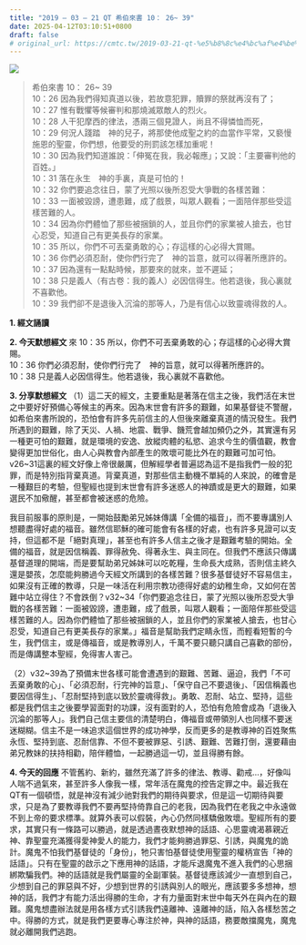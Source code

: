 ```yaml
---
title: "2019 – 03 – 21 QT 希伯來書 10： 26~ 39"
date: 2025-04-12T03:10:51+0800
draft: false
# original_url: https://cmtc.tw/2019-03-21-qt-%e5%b8%8c%e4%bc%af%e4%be%86%e6%9b%b8-10%ef%bc%9a-26-39
---
```


![](/images/qt.jpg)
> 希伯來書 10： 26~ 39  
> 10：26 因為我們得知真道以後，若故意犯罪，贖罪的祭就再沒有了；  
> 10：27 惟有戰懼等候審判和那燒滅眾敵人的烈火。  
> 10：28 人干犯摩西的律法，憑兩三個見證人，尚且不得憐恤而死，  
> 10：29 何況人踐踏　神的兒子，將那使他成聖之約的血當作平常，又褻慢施恩的聖靈，你們想，他要受的刑罰該怎樣加重呢！  
> 10：30 因為我們知道誰說：「伸冤在我，我必報應」；又說：「主要審判他的百姓。」  
> 10：31 落在永生　神的手裏，真是可怕的！  
> 10：32 你們要追念往日，蒙了光照以後所忍受大爭戰的各樣苦難：  
> 10：33 一面被毀謗，遭患難，成了戲景，叫眾人觀看；一面陪伴那些受這樣苦難的人。  
> 10：34 因為你們體恤了那些被捆鎖的人，並且你們的家業被人搶去，也甘心忍受，知道自己有更美長存的家業。  
> 10：35 所以，你們不可丟棄勇敢的心；存這樣的心必得大賞賜。  
> 10：36 你們必須忍耐，使你們行完了　神的旨意，就可以得著所應許的。  
> 10：37 因為還有一點點時候，那要來的就來，並不遲延；  
> 10：38 只是義人（有古卷：我的義人）必因信得生。他若退後，我心裏就不喜歡他。  
> 10：39 我們卻不是退後入沉淪的那等人，乃是有信心以致靈魂得救的人。

**1. 經文誦讀**

**2.  今天默想經文**
來 10：35 所以，你們不可丟棄勇敢的心；存這樣的心必得大賞賜。  
10：36 你們必須忍耐，使你們行完了　神的旨意，就可以得著所應許的。  
10：38 只是義人必因信得生。他若退後，我心裏就不喜歡他。

**3. 分享默想經文**
（1）這二天的經文，主要重點是著落在信主之後，我們活在末世之中要好好預備心等候主的再來。因為末世會有許多的艱難，如果基督徒不警醒，如希伯來書所說的，恐怕會有許多先前信主的人但後來離棄真道的情況發生。我們所遇到的艱難，除了天災、人禍、地震、戰爭、饑荒會越加頻仍之外，其實還有另一種更可怕的艱難，就是環境的安逸、放縱肉體的私慾、追求今生的價值觀，教會變得更加世俗化，由人心與教會內部產生的敗壞可能比外在的艱難可加可怕。v26\~31這裏的經文好像上帝很嚴厲，但解經學者普遍認為這不是指我們一般的犯罪，而是特別指背棄真道。背棄真道，對那些信主動機不單純的人來說，的確會是一種艱巨的考驗，但聖經也提到末世會有許多迷惑人的神蹟或是更大的艱難，如果選民不加儆醒，甚至都會被迷惑的危險。

我目前服事的原則是，一開始鼓勵弟兄姊妹傳講「全備的福音」，而不要專講別人想聽盡得好處的福音。雖然信耶穌的確可能會有各樣的好處，也有許多見證可以支持，但這都不是「絕對真理」，甚至也有許多人信主之後才是艱難考驗的開始。全備的福音，就是因信稱義、罪得赦免、得著永生、與主同在。但我們不應該只傳講基督道理的開端，而是要幫助弟兄姊妹可以吃乾糧，生命長大成熟，否則信主終久還是嬰孩，怎麼能夠勝過今天經文所講到的各樣苦難？很多基督徒好不容易信主，如果沒有正確的教導，只是一味活在利用宗教功德得好處的幼稚生命，又如何在苦難中站立得住？不會跌倒？v32\~34「你們要追念往日，蒙了光照以後所忍受大爭戰的各樣苦難：一面被毀謗，遭患難，成了戲景，叫眾人觀看；一面陪伴那些受這樣苦難的人。因為你們體恤了那些被捆鎖的人，並且你們的家業被人搶去，也甘心忍受，知道自己有更美長存的家業。」福音是幫助我們定睛永恆，而輕看短暫的今生，我們信主，或是傳福音，或是教導別人，千萬不要只聽只講自己喜歡的部份，而是傳講整本聖經，免得害人害己。

（2）v32\~39為了預備末世各樣可能會遭遇到的艱難、苦難、逼迫，我們「不可丟棄勇敢的心」、「必須忍耐，行完神的旨意」、「保守自己不要退後」、「因信稱義也要因信得生」、「忍耐堅持到底以致於靈魂得救」。勇敢、忍耐、站立、堅持，這些都是我們信主之後要學習面對的功課，沒有面對的人，恐怕有危險會成為「退後入沉淪的那等人」。我們自己信主要信的清楚明白，傳福音或帶領別人也同樣不要迷迷糊糊。信主不是一味追求這個世界的成功神學，反而更多的是教導神的百姓聚焦永恆、堅持到底、忍耐信靠、不但不要被罪惡、引誘、艱難、苦難打倒，還要藉由弟兄教妹的扶持相勸，陪伴體恤，一起勝過這一切，並且得勝有餘。

**4. 今天的回應**
不管舊約、新約，雖然充滿了許多的律法、教導、勸戒…，好像叫人喘不過氣來，甚至許多人像我一樣，常年活在魔鬼的控告定罪之中。最近我在QT有一個頓悟，就是神沒有減少祂對我們的期待與要求，但是這一切期待與要求，只是為了要教導我們不要再堅持倚靠自己的老我，因為我們在老我之中永遠做不到上帝的要求標準。就算外表可以假裝，內心仍然同樣驕傲敗壞。聖經所有的要求，其實只有一條路可以勝過，就是透過晝夜默想神的話語、心思靈魂渴慕親近神、靠聖靈充滿獲得愛神愛人的能力，我們才能夠勝過罪惡、引誘，與魔鬼的詭計。魔鬼不怕我們基督徒的「身份」，牠只害怕基督徒使用聖靈的權柄宣告「神的話語」。只有在聖靈的啟示之下應用神的話語，才能斥退魔鬼不進入我們的心思捆綁欺騙我們。神的話語就是我們屬靈的全副軍裝。基督徒應該減少一直想到自己，少想到自己的罪惡與不好，少想到世界的引誘與別人的眼光，應該要多多想神，想神的話，我們才有能力活出得勝的生命，才有力量面對末世中每天外在與內在的艱難。魔鬼想盡辦法就是用各樣方式引誘我們遠離神、遠離神的話，陷入各樣愁苦之中。得勝的方式，就是我們更要專心專注於神，與神的話語，務要敵擋魔鬼，魔鬼就必離開我們逃跑。
